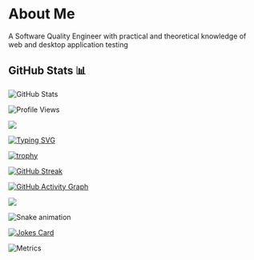 # About Me
A Software Quality Engineer with practical and theoretical knowledge of web and desktop application testing

## GitHub Stats 📊

![GitHub Stats](https://github-readme-stats.vercel.app/api?username=Zhirnoff&show_icons=true&theme=transparent)

![Profile Views](https://komarev.com/ghpvc/?username=Zhirnoff)

<img src="https://raw.githubusercontent.com/andreasbm/readme/master/assets/lines/colored.png">

[![Typing SVG](https://readme-typing-svg.herokuapp.com?font=Fira+Code&pause=1000&width=435&lines=Full+Stack+Developer;Open+Source+Enthusiast;Always+learning+new+things)](https://git.io/typing-svg)

[![trophy](https://github-profile-trophy.vercel.app/?username=Zhirnoff&theme=onedark)](https://github.com/ryo-ma/github-profile-trophy)

[![GitHub Streak](https://github-readme-streak-stats.herokuapp.com/?user=Zhirnoff&theme=dark)](https://git.io/streak-stats)

[![GitHub Activity Graph](https://activity-graph.herokuapp.com/graph?username=Zhirnoff&theme=github-light)](https://github.com/Ashutosh00710/github-readme-activity-graph)

<img src="https://raw.githubusercontent.com/andreasbm/readme/master/assets/lines/colored.png">

<!-- Змейка из ваших коммитов -->
![Snake animation](https://github.com/Zhirnoff/Zhirnoff/blob/output/github-contribution-grid-snake.svg)

<!-- Случайная шутка про программирование -->
[![Jokes Card](https://readme-jokes.vercel.app/api)](https://github.com/ABSphreak/readme-jokes)

![Metrics](https://metrics.lecoq.io/Zhirnoff?template=classic&base.header=0&base.activity=0&base.community=0&base.repositories=0&base.metadata=0&languages=1)
